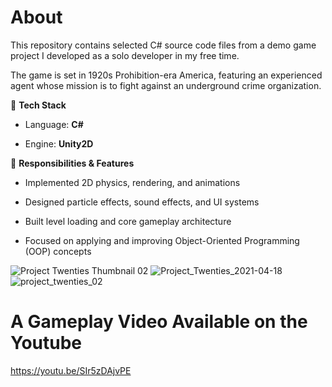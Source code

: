 # About
This repository contains selected C# source code files from a demo game project I developed as a solo developer in my free time.

The game is set in 1920s Prohibition-era America, featuring an experienced agent whose mission is to fight against an underground crime organization.

🔹 **Tech Stack**

* Language: **C#**

* Engine: **Unity2D**

🔹 **Responsibilities & Features**

* Implemented 2D physics, rendering, and animations

* Designed particle effects, sound effects, and UI systems

* Built level loading and core gameplay architecture

* Focused on applying and improving Object-Oriented Programming (OOP) concepts

![Project Twenties Thumbnail 02](https://user-images.githubusercontent.com/39779689/131260107-1ec76db5-5623-4a14-82c6-cbaa63dd4ba0.png)
![Project_Twenties_2021-04-18](https://user-images.githubusercontent.com/39779689/131260062-e6a1f643-9a0a-4e07-a498-47a933651b6c.png)
![project_twenties_02](https://user-images.githubusercontent.com/39779689/131260066-0807760e-8c00-4ffb-ad4c-16cb746d3156.png)

# A Gameplay Video Available on the Youtube
https://youtu.be/SIr5zDAjvPE
